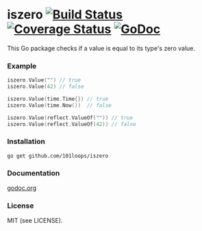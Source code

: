 iszero [![Build Status](https://secure.travis-ci.org/101loops/iszero.png)](https://travis-ci.org/101loops/iszero) [![Coverage Status](https://coveralls.io/repos/101loops/iszero/badge.png)](https://coveralls.io/r/101loops/iszero) [![GoDoc](https://camo.githubusercontent.com/6bae67c5189d085c05271a127da5a4bbb1e8eb2c/68747470733a2f2f676f646f632e6f72672f6769746875622e636f6d2f736d61727479737472656574732f676f636f6e7665793f7374617475732e706e67)](http://godoc.org/github.com/101loops/iszero)
=========

This Go package checks if a value is equal to its type's zero value.

### Example
```go
iszero.Value("") // true
iszero.Value(42) // false

iszero.Value(time.Time{}) // true
iszero.Value(time.Now())  // false

iszero.Value(reflect.ValueOf("")) // true
iszero.Value(reflect.ValueOf(42)) // false
```

### Installation
`go get github.com/101loops/iszero`

### Documentation
[godoc.org](http://godoc.org/github.com/101loops/iszero)

### License
MIT (see LICENSE).
